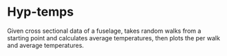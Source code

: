 # Hyp-temps
Given cross sectional data of a fuselage, takes random walks from a starting point and calculates average temperatures, then plots the per walk and average temperatures.
